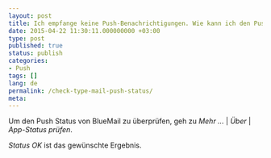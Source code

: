 ```yaml
---
layout: post
title: Ich empfange keine Push-Benachrichtigungen. Wie kann ich den Push Status überprüfen?
date: 2015-04-22 11:30:11.000000000 +03:00
type: post
published: true
status: publish
categories:
- Push
tags: []
lang: de
permalink: /check-type-mail-push-status/
meta:
---
```


Um den Push Status von BlueMail zu überprüfen, geh zu *Mehr ...* \| *Über* \| *App-Status prüfen*.

*Status OK* ist das gewünschte Ergebnis.
